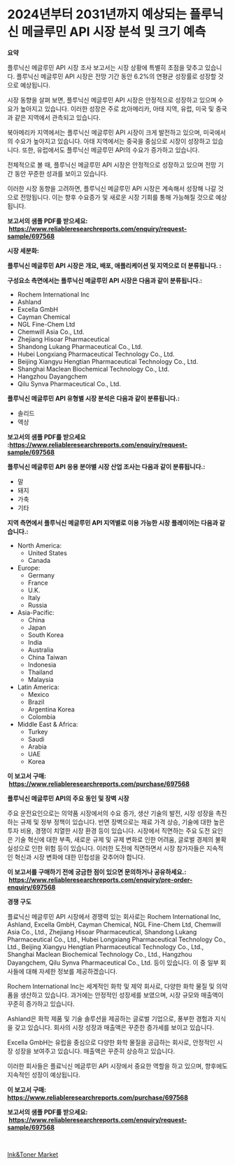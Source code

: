 <p><h1>2024년부터 2031년까지 예상되는 플루닉신 메글루민 API 시장 분석 및 크기 예측</h1></p><p><strong>요약</strong></p>
<p><p>플루닉신 메글루민 API 시장 조사 보고서는 시장 상황에 특별히 초점을 맞추고 있습니다. 플루닉신 메글루민 API 시장은 전망 기간 동안 6.2%의 연평균 성장률로 성장할 것으로 예상됩니다.</p><p>시장 동향을 살펴 보면, 플루닉신 메글루민 API 시장은 안정적으로 성장하고 있으며 수요가 높아지고 있습니다. 이러한 성장은 주로 北아메리카, 아태 지역, 유럽, 미국 및 중국과 같은 지역에서 관측되고 있습니다.</p><p>북아메리카 지역에서는 플루닉신 메글루민 API 시장이 크게 발전하고 있으며, 미국에서의 수요가 높아지고 있습니다. 아태 지역에서는 중국을 중심으로 시장이 성장하고 있습니다. 또한, 유럽에서도 플루닉신 메글루민 API의 수요가 증가하고 있습니다.</p><p>전체적으로 볼 때, 플루닉신 메글루민 API 시장은 안정적으로 성장하고 있으며 전망 기간 동안 꾸준한 성과를 보이고 있습니다.</p><p>이러한 시장 동향을 고려하면, 플루닉신 메글루민 API 시장은 계속해서 성장해 나갈 것으로 전망됩니다. 이는 향후 수요증가 및 새로운 시장 기회를 통해 가능해질 것으로 예상됩니다.</p></p>
<p><strong>보고서의 샘플 PDF를 받으세요: &nbsp;<a href="https://www.reliableresearchreports.com/enquiry/request-sample/697568">https://www.reliableresearchreports.com/enquiry/request-sample/697568</a></strong></p>
<p><strong>시장 세분화:</strong></p>
<p><strong> 플루닉신 메글루민 API 시장은 개요, 배포, 애플리케이션 및 지역으로 더 분류됩니다. :</strong></p>
<p><strong>구성요소 측면에서는 플루닉신 메글루민 API 시장은 다음과 같이 분류됩니다.:</strong></p>
<p><ul><li>Rochem International Inc</li><li>Ashland</li><li>Excella GmbH</li><li>Cayman Chemical</li><li>NGL Fine-Chem Ltd</li><li>Chemwill Asia Co., Ltd.</li><li>Zhejiang Hisoar Pharmaceutical</li><li>Shandong Lukang Pharmaceutical Co., Ltd.</li><li>Hubei Longxiang Pharmaceutical Technology Co., Ltd.</li><li>Beijing Xiangyu Hengtian Pharmaceutical Technology Co., Ltd.</li><li>Shanghai Maclean Biochemical Technology Co., Ltd.</li><li>Hangzhou Dayangchem</li><li>Qilu Synva Pharmaceutical Co., Ltd.</li></ul></p>
<p><strong> 플루닉신 메글루민 API 유형별 시장 분석은 다음과 같이 분류됩니다.:</strong></p>
<p><ul><li>솔리드</li><li>액상</li></ul></p>
<p><strong>보고서의 샘플 PDF를 받으세요 :<a href="https://www.reliableresearchreports.com/enquiry/request-sample/697568">https://www.reliableresearchreports.com/enquiry/request-sample/697568</a></strong></p>
<p><strong> 플루닉신 메글루민 API 응용 분야별 시장 산업 조사는 다음과 같이 분류됩니다.:</strong></p>
<p><ul><li>말</li><li>돼지</li><li>가축</li><li>기타</li></ul></p>
<p><strong>지역 측면에서 플루닉신 메글루민 API 지역별로 이용 가능한 시장 플레이어는 다음과 같습니다.:</strong></p>
<p><ul>
    <li>
        North America:
        <ul>
            <li>United States</li>
            <li>Canada</li>
        </ul>
    </li>
    <li>
        Europe:
        <ul>
            <li>Germany</li>
            <li>France</li>
            <li>U.K.</li>
            <li>Italy</li>
            <li>Russia</li>
        </ul>
    </li>
    <li>
        Asia-Pacific:
        <ul>
            <li>China</li>
            <li>Japan</li>
            <li>South Korea</li>
            <li>India</li>
            <li>Australia</li>
            <li>China Taiwan</li>
            <li>Indonesia</li>
            <li>Thailand</li>
            <li>Malaysia</li>
        </ul>
    </li>
    <li>
        Latin America:
        <ul>
            <li>Mexico</li>
            <li>Brazil</li>
            <li>Argentina Korea</li>
            <li>Colombia</li>
        </ul>
    </li>
    <li>
        Middle East & Africa:
        <ul>
            <li>Turkey</li>
            <li>Saudi</li>
            <li>Arabia</li>
            <li>UAE</li>
            <li>Korea</li>
        </ul>
    </li>
    </ul></p>
<p><strong>이 보고서 구매: &nbsp;<a href="https://www.reliableresearchreports.com/purchase/697568">https://www.reliableresearchreports.com/purchase/697568</a></strong></p>
<p><strong>플루닉신 메글루민 API의 주요 동인 및 장벽 시장</strong></p>
<p><p>주요 운전요인으로는 의약품 시장에서의 수요 증가, 생산 기술의 발전, 시장 성장을 촉진하는 규제 및 정부 정책이 있습니다. 반면 장벽으로는 재료 가격 상승, 기술에 대한 높은 투자 비용, 경쟁이 치열한 시장 환경 등이 있습니다. 시장에서 직면하는 주요 도전 요인은 기술 혁신에 대한 부족, 새로운 규제 및 규제 변화로 인한 어려움, 글로벌 경제의 불확실성으로 인한 위험 등이 있습니다. 이러한 도전에 직면하면서 시장 참가자들은 지속적인 혁신과 시장 변화에 대한 민첩성을 갖추어야 합니다.</p></p>
<p><strong>이 보고서를 구매하기 전에 궁금한 점이 있으면 문의하거나 공유하세요.: &nbsp;<a href="https://www.reliableresearchreports.com/enquiry/pre-order-enquiry/697568">https://www.reliableresearchreports.com/enquiry/pre-order-enquiry/697568</a></strong></p>
<p><strong>경쟁 구도</strong></p>
<p><p>플료닉신 메글루민 API 시장에서 경쟁력 있는 회사로는 Rochem International Inc, Ashland, Excella GmbH, Cayman Chemical, NGL Fine-Chem Ltd, Chemwill Asia Co., Ltd., Zhejiang Hisoar Pharmaceutical, Shandong Lukang Pharmaceutical Co., Ltd., Hubei Longxiang Pharmaceutical Technology Co., Ltd., Beijing Xiangyu Hengtian Pharmaceutical Technology Co., Ltd., Shanghai Maclean Biochemical Technology Co., Ltd., Hangzhou Dayangchem, Qilu Synva Pharmaceutical Co., Ltd. 등이 있습니다. 이 중 일부 회사들에 대해 자세한 정보를 제공하겠습니다.</p><p>Rochem International Inc는 세계적인 화학 및 제약 회사로, 다양한 화학 물질 및 의약품을 생산하고 있습니다. 과거에는 안정적인 성장세를 보였으며, 시장 규모와 매출액이 꾸준히 증가하고 있습니다.</p><p>Ashland은 화학 제품 및 기술 솔루션을 제공하는 글로벌 기업으로, 풍부한 경험과 지식을 갖고 있습니다. 회사의 시장 성장과 매출액은 꾸준한 증가세를 보이고 있습니다.</p><p>Excella GmbH는 유럽을 중심으로 다양한 화학 물질을 공급하는 회사로, 안정적인 시장 성장을 보여주고 있습니다. 매출액은 꾸준히 상승하고 있습니다.</p><p>이러한 회사들은 플료닉신 메글루민 API 시장에서 중요한 역할을 하고 있으며, 향후에도 지속적인 성장이 예상됩니다.</p></p>
<p><strong>이 보고서 구매: &nbsp; <a href="https://www.reliableresearchreports.com/purchase/697568">https://www.reliableresearchreports.com/purchase/697568</a></strong></p>
<p><strong>보고서의 샘플 PDF를 받으세요: &nbsp;<a href="https://www.reliableresearchreports.com/enquiry/request-sample/697568">https://www.reliableresearchreports.com/enquiry/request-sample/697568</a></strong><strong></strong></p>
<p>&nbsp;</p>
<p><p><a href="https://artistic-helicopter-ca9.notion.site/Decoding-the-Ink-Toner-Market-A-Deep-Dive-into-the-Latest-Market-Trends-Market-Segmentation-and-C-e4422c9b9a2c489eaec195df50ef0f5c">Ink&Toner Market</a></p></p>